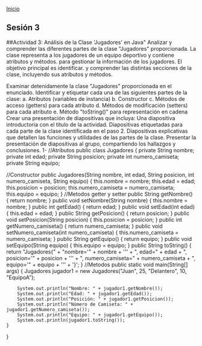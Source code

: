 <!-- No borrar o modificar -->
[Inicio](./index.md)

## Sesión 3 


<!-- Su documentación aquí -->


##Actividad 3: Análisis de la Clase 'Jugadores' en Java"
Analizar y comprender las diferentes partes de la clase "Jugadores" proporcionada.
La clase representa a los jugadores de un equipo deportivo y contiene atributos y métodos.
para gestionar la información de los jugadores. El objetivo principal es identificar.
y comprender las distintas secciones de la clase, incluyendo sus atributos y métodos.

Examinar detenidamente la clase "Jugadores" proporcionada en el enunciado.
Identificar y etiquetar cada una de las siguientes partes de la clase:
a. Atributos (variables de instancia)
b. Constructor
c. Métodos de acceso (getters) para cada atributo
d. Métodos de modificación (setters) para cada atributo
e. Método "toString()" para representación en cadena
Crear una presentación de diapositivas que incluya:
Una diapositiva introductoria con el título de la actividad.
Diapositivas etiquetadas para cada parte de la clase identificada en el paso 2.
Diapositivas explicativas que detallen las funciones y utilidades de las partes de la clase.
Presentar la presentación de diapositivas al grupo, compartiendo los hallazgos y conclusiones.
1-
//Atributos
public class Jugadores {
    private String nombre;
    private int edad;
    private String posicion;
    private int numero_camiseta;
    private String equipo;

//Constructor
public Jugadores(String nombre, int edad, String posicion, int numero_camiseta, String equipo) {
        this.nombre = nombre;
        this.edad = edad;
        this.posicion = posicion;
        this.numero_camiseta = numero_camiseta;
        this.equipo = equipo;
    }
//Metodos getter y setter
    public String getNombre() {
        return nombre;
    }
    public void setNombre(String nombre) {
        this.nombre = nombre;
    }
    public int getEdad() {
        return edad;
    }
    public void setEdad(int edad) {
        this.edad = edad;
    }
    public String getPosicion() {
        return posicion;
    }
    public void setPosicion(String posicion) {
        this.posicion = posicion;
    }
    public int getNumero_camiseta() {
        return numero_camiseta;
    }
    public void setNumero_camiseta(int numero_camiseta) {
        this.numero_camiseta = numero_camiseta;
    }
    public String getEquipo() {
        return equipo;
    }
    public void setEquipo(String equipo) {
        this.equipo = equipo;
    }
    public String toString() {
        return "Jugadores{" +
                "nombre='" + nombre + '\'' +
                ", edad=" + edad +
                ", posicion='" + posicion + '\'' +
                ", numero_camiseta=" + numero_camiseta +
                ", equipo='" + equipo + '\'' +
                '}';
    }
//Metodos
    public static void main(String[] args) {
        Jugadores jugador1 = new Jugadores("Juan", 25, "Delantero", 10, "EquipoA");

        System.out.println("Nombre: " + jugador1.getNombre());
        System.out.println("Edad: " + jugador1.getEdad());
        System.out.println("Posición: " + jugador1.getPosicion());
        System.out.println("Número de Camiseta: " + jugador1.getNumero_camiseta());
        System.out.println("Equipo: " + jugador1.getEquipo());
        System.out.println(jugador1.toString());
    }
}






